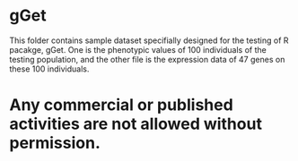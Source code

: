 # gGet
This folder contains sample dataset specifially designed for the testing of R pacakge, gGet. One is the phenotypic values of 100 individuals of the testing population, and the other file is the expression data of 47 genes on these 100 individuals.


# Any commercial or published activities are not allowed without permission. #
